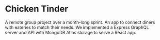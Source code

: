 # Chicken Tinder

A remote group project over a month-long sprint. An app to connect diners with eateries to match their needs. We implemented a Express GraphQL server and API with MongoDB Atlas storage to serve a React app. 